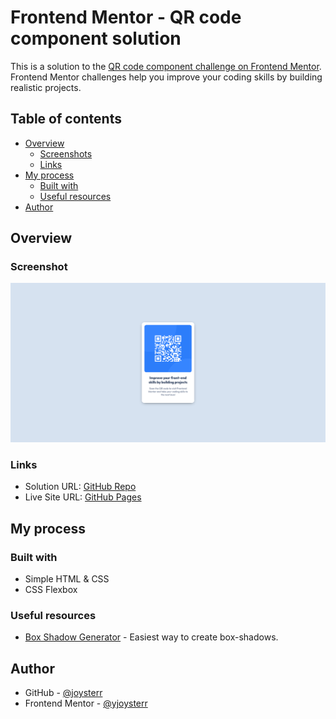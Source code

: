 # Frontend Mentor - QR code component solution

This is a solution to the [QR code component challenge on Frontend Mentor](https://www.frontendmentor.io/challenges/qr-code-component-iux_sIO_H). Frontend Mentor challenges help you improve your coding skills by building realistic projects. 

## Table of contents

- [Overview](#overview)
  - [Screenshots](#screenshots)
  - [Links](#links)
- [My process](#my-process)
  - [Built with](#built-with)
  - [Useful resources](#useful-resources)
- [Author](#author)


## Overview

### Screenshot

![Desktop Screenshot](./screenshots/desktop.png)

### Links

- Solution URL: [GitHub Repo](https://github.com/joysterr/fm-qr-code-component)
- Live Site URL: [GitHub Pages](https://joysterr.github.io/fm-qr-code-component/)

## My process
### Built with

- Simple HTML & CSS
- CSS Flexbox

### Useful resources

- [Box Shadow Generator](https://www.cssmatic.com/box-shadow) - Easiest way to create box-shadows.

## Author

- GitHub - [@joysterr](https://github.com/joysterr)
- Frontend Mentor - [@yjoysterr](https://www.frontendmentor.io/profile/joysterr)